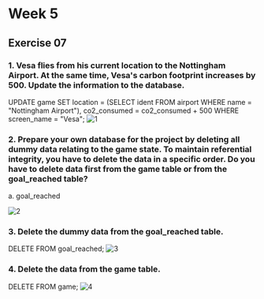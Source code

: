 # Week 5
## Exercise 07
### 1. Vesa flies from his current location to the Nottingham Airport. At the same time, Vesa's carbon footprint increases by 500. Update the information to the database. <br>
UPDATE game 
SET location = (SELECT ident FROM airport WHERE name = "Nottingham Airport"),
co2_consumed = co2_consumed + 500
WHERE screen_name = "Vesa";
![1](https://github.com/user-attachments/assets/ac65ed75-82b7-4086-85e2-c17fcdb13e20)

### 2. Prepare your own database for the project by deleting all dummy data relating to the game state. To maintain referential integrity, you have to delete the data in a specific order. Do you have to delete data first from the game table or from the goal_reached table? <br>
a. goal_reached

![2](https://github.com/user-attachments/assets/7fc6b4bf-8ed3-4c08-8d5a-0c79dcbf90ee)

### 3. Delete the dummy data from the goal_reached table. <br>
DELETE FROM goal_reached;
![3](https://github.com/user-attachments/assets/eb00754d-19d1-4978-a265-b277690ac3df)

### 4. Delete the data from the game table. <br>
DELETE FROM game;
![4](https://github.com/user-attachments/assets/9781bf85-089b-48d1-81b3-cc29cb232e61)
